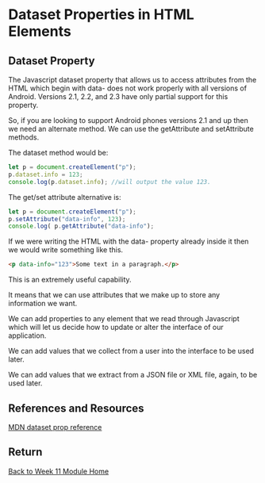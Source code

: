 # Dataset Properties in HTML Elements

## Dataset Property

The Javascript dataset property that allows us to access attributes from the HTML which begin with data- does not work properly with all versions of Android. Versions 2.1, 2.2, and 2.3 have only partial support for this property.

So, if you are looking to support Android phones versions 2.1 and up then we need an alternate method. We can use the getAttribute and setAttribute methods.

The dataset method would be:

```js
let p = document.createElement("p");
p.dataset.info = 123;
console.log(p.dataset.info); //will output the value 123.
```

The get/set attribute alternative is:

```js
let p = document.createElement("p");
p.setAttribute("data-info", 123);
console.log( p.getAttribute("data-info");
```

If we were writing the HTML with the data- property already inside it then we would write something like this.

```html
<p data-info="123">Some text in a paragraph.</p>
```

This is an extremely useful capability.

It means that we can use attributes that we make up to store any information we want.

We can add properties to any element that we read through Javascript which will let us decide how to update or alter the interface of our application.

We can add values that we collect from a user into the interface to be used later.

We can add values that we extract from a JSON file or XML file, again, to be used later.

## References and Resources

[MDN dataset prop reference](https://developer.mozilla.org/en-US/docs/Web/API/HTMLElement/dataset)

## Return

[Back to Week 11 Module Home](./README.md)
